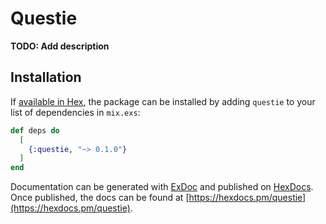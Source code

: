 # Questie

**TODO: Add description**

## Installation

If [available in Hex](https://hex.pm/docs/publish), the package can be installed
by adding `questie` to your list of dependencies in `mix.exs`:

```elixir
def deps do
  [
    {:questie, "~> 0.1.0"}
  ]
end
```

Documentation can be generated with [ExDoc](https://github.com/elixir-lang/ex_doc)
and published on [HexDocs](https://hexdocs.pm). Once published, the docs can
be found at [https://hexdocs.pm/questie](https://hexdocs.pm/questie).

